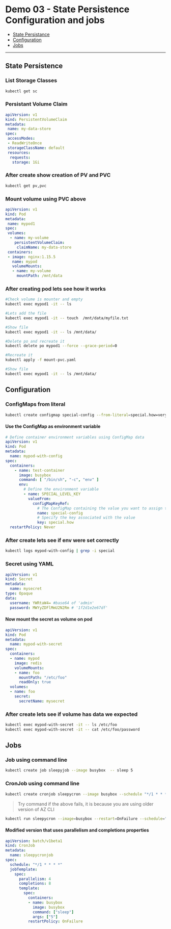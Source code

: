 # Demo 03 - State Persistence Configuration and jobs

* [State Persistance](#state-persistance)
* [Configuration](#Configuration)
* [Jobs](#Jobs)

---

## State Persistence

### List Storage Classes

```bash
kubectl get sc
```

### Persistant Volume Claim

```yaml
apiVersion: v1
kind: PersistentVolumeClaim
metadata:
 name: my-data-store
spec:
 accessModes:
 - ReadWriteOnce
 storageClassName: default
 resources:
  requests:
   storage: 1Gi
```

### After create show creation of PV and PVC

```bash
kubectl get pv,pvc
```

### Mount volume using PVC above

```yaml
apiVersion: v1
kind: Pod
metadata:
 name: mypod1
spec:
 volumes:
  - name: my-volume
    persistentVolumeClaim:
     claimName: my-data-store
 containers:
 - image: nginx:1.15.5
   name: mypod
   volumeMounts:
   - name: my-volume
     mountPath: /mnt/data
```

### After creating pod lets see how it works

```bash
#Check volume is mounter and empty 
kubectl exec mypod1 -it -- ls

#Lets add the file 
kubectl exec mypod1 -it -- touch  /mnt/data/myfile.txt

#Show file
kubectl exec mypod1 -it -- ls /mnt/data/

#Delete po and recreate it
kubectl delete po mypod1 --force --grace-period=0 

#Recreate it 
kubectl apply -f mount-pvc.yaml

#Show file
kubectl exec mypod1 -it -- ls /mnt/data/


```

## Configuration

### ConfigMaps from literal

```bash
kubectl create configmap special-config --from-literal=special.how=very --from-literal=special.type=charm
```

#### Use the ConfigMap as environment variable

```yaml
# Define container environment variables using ConfigMap data
apiVersion: v1
kind: Pod
metadata:
  name: mypod-with-config
spec:
  containers:
    - name: test-container
      image: busybox
      command: [ "/bin/sh", "-c", "env" ]
      env:
        # Define the environment variable
        - name: SPECIAL_LEVEL_KEY
          valueFrom:
            configMapKeyRef:
              # The ConfigMap containing the value you want to assign to SPECIAL_LEVEL_KEY
              name: special-config
              # Specify the key associated with the value
              key: special.how
  restartPolicy: Never
```

### After create lets see if env were set correctly

```bash
kubectl logs mypod-with-config | grep -i special
```

### Secret using YAML

```yaml
apiVersion: v1
kind: Secret
metadata:
  name: mysecret
type: Opaque
data:
  username: YWRtaW4= #base64 of 'admin'
  password: MWYyZDFlMmU2N2Rm # '1f2d1e2e67df'
```

#### Now mount the secret as volume on pod

```yaml
apiVersion: v1
kind: Pod
metadata:
  name: mypod-with-secret
spec:
  containers:
  - name: mypod
    image: redis
    volumeMounts:
    - name: foo
      mountPath: "/etc/foo"
      readOnly: true
  volumes:
  - name: foo
    secret:
      secretName: mysecret
```

### After create lets see if volume has data we expected

```bash
kubectl exec mypod-with-secret -it -- ls /etc/foo
kubectl exec mypod-with-secret -it -- cat /etc/foo/password
```

## Jobs

### Job using command line

```bash
kubectl create job sleepyjob --image busybox  -- sleep 5
```

### CronJob using command line

```bash
kubectl create cronjob sleepycron --image busybox --schedule "*/1 * * * *"   --dry-run -o yaml -- sleep 5
```

> Try command if the above fails, it is because you are using older version of AZ CLI

```bash
kubectl run sleepycron --image=busybox --restart=OnFailure --schedule="*/1 * * * *" --dry-run -o yaml -- sleep 5
```

#### Modified version that uses parallelism and completions properties

```yaml
apiVersion: batch/v1beta1
kind: CronJob
metadata:
  name: sleepycronjob
spec:
  schedule: "*/1 * * * *"
  jobTemplate:
    spec:
      parallelism: 4
      completions: 8
      template:
        spec:
          containers:
          - name: busybox
            image: busybox
            command: ["sleep"]
            args: ["5"]
          restartPolicy: OnFailure
```
